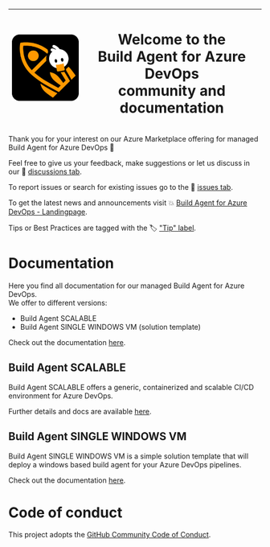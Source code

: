 |  ![](docs/img/BuildAgent.png)   |   <h1> Welcome to the </br>**Build Agent for Azure DevOps** </br> community and documentation </h1> |  
| ---- | ---- |

Thank you for your interest on our Azure Marketplace offering for managed Build Agent for Azure DevOps 🚀 

Feel free to give us your feedback, make suggestions or let us discuss in our 📢 [discussions tab](../../discussions/).

To report issues or search for existing issues go to the 🔎 [issues tab](../../issues/).

To get the latest news and announcements visit 💥 [Build Agent for Azure DevOps - Landingpage](https://whiteduck.de/produkte/build-agents-fuer-azure-devops/).

Tips or Best Practices are tagged with the 🏷 ["Tip" label](../../discussions?discussions_q=label%3Atip).

# Documentation

Here you find all documentation for our managed Build Agent for Azure DevOps.  
We offer to different versions:

* Build Agent SCALABLE
* Build Agent SINGLE WINDOWS VM (solution template)

Check out the documentation [here](./docs/README.md).

## Build Agent SCALABLE

Build Agent SCALABLE offers a generic, containerized and scalable CI/CD environment for Azure DevOps.

Further details and docs are available [here](./docs/scalable.md).

## Build Agent SINGLE WINDOWS VM

Build Agent SINGLE WINDOWS VM is a simple solution template that will deploy a windows based build agent for your Azure DevOps pipelines.

Check out the documentation [here](./docs/README.md).


# Code of conduct

This project adopts the [GitHub Community Code of Conduct](https://docs.github.com/en/site-policy/github-terms/github-community-code-of-conduct).  
